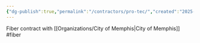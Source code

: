```yaml
---
{"dg-publish":true,"permalink":"/contractors/pro-tec/","created":"2025-01-16T15:21:53.214-06:00"}
---
```


Fiber contract with [[Organizations/City of Memphis\|City of Memphis]]
#fiber